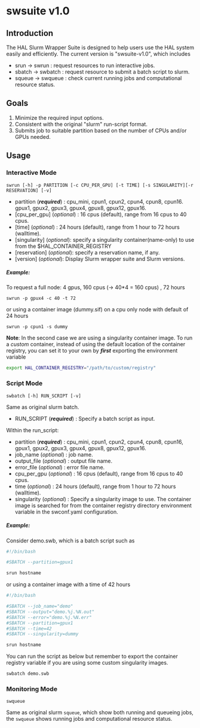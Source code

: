# swsuite v1.0

## Introduction
The HAL Slurm Wrapper Suite is designed to help users use the HAL system easily and efficiently. The current version is "swsuite-v1.0", which includes  
* srun → swrun : request resources to run interactive jobs.  
* sbatch → swbatch : request resource to submit a batch script to slurm.  
* squeue → swqueue : check current running jobs and computational resource status.  

## Goals
1) Minimize the required input options.
2) Consistent with the original "slurm" run-script format.
3) Submits job to suitable partition based on the number of CPUs and/or GPUs needed.

## Usage
### Interactive Mode
```
swrun [-h] -p PARTITION [-c CPU_PER_GPU] [-t TIME] [-s SINGULARITY][-r RESERVATION] [-v]
```
* partition (**_required_**) : cpu_mini, cpun1, cpun2, cpun4, cpun8, cpun16. gpux1, gpux2, gpux3, gpux4, gpux8, gpux12, gpux16.
* [cpu_per_gpu] (_optional_) : 16 cpus (default), range from 16 cpus to 40 cpus.
* [time] (_optional_) : 24 hours (default), range from 1 hour to 72 hours (walltime).
* [singularity] (_optional_): specify a singularity container(name-only) to use from the $HAL_CONTAINER_REGISTRY
* [reservation] (_optional_): specify a reservation name, if any.
* [version] (_optional_): Display Slurm wrapper suite and Slurm versions.

##### Example:
To request a full node: 4 gpus, 160 cpus (→ 40*4 = 160 cpus) , 72 hours
```
swrun -p gpux4 -c 40 -t 72
```
or using a container image (dummy.sif) on a cpu only node with default of 24 hours
```
swrun -p cpun1 -s dummy
```
**Note**: In the second case we are using a singularity container image. 
To run a _custom_ container, instead of using the default location of the container registry, you can set it to your own by **_first_** exporting the environment variable

```bash
export HAL_CONTAINER_REGISTRY="/path/to/custom/registry"
```

### Script Mode

```
swbatch [-h] RUN_SCRIPT [-v]
```
Same as original slurm batch.
* RUN_SCRIPT (**_required_**) : Specify a batch script as input.

Within the run_script:
* partition (**_required_**) : cpu_mini, cpun1, cpun2, cpun4, cpun8, cpun16, gpux1, gpux2, gpux3, gpux4, gpux8, gpux12, gpux16.
* job_name (_optional_) : job name.
* output_file (_optional_) : output file name.
* error_file (_optional_) : error file name.
* cpu_per_gpu (_optional_) : 16 cpus (default), range from 16 cpus to 40 cpus.
* time (_optional_) : 24 hours (default), range from 1 hour to 72 hours (walltime).
* singularity (_optional_) : Specify a singularity image to use. The container image is searched for from the container registry directory environment variable in the swconf.yaml configuration.

##### Example:
Consider demo.swb, which is a batch script such as
```python
#!/bin/bash

#SBATCH --partition=gpux1

srun hostname
```

or using a container image with a time of 42 hours

```python
#!/bin/bash

#SBATCH --job_name="demo"
#SBATCH --output="demo.%j.%N.out"
#SBATCH --error="demo.%j.%N.err"
#SBATCH --partition=gpux1
#SBATCH --time=42
#SBATCH --singularity=dummy

srun hostname
```

You can run the script as below but remember to export the container registry variable if you are using some custom singularity images.

```bash
swbatch demo.swb
```

### Monitoring Mode

```
swqueue
```
Same as original slurm `squeue`, which show both running and queueing jobs, the `swqueue` shows running jobs and computational resource status.

